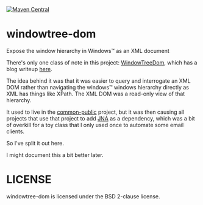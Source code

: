 [![Maven Central](https://img.shields.io/maven-central/v/com.randomnoun.db/windowtree-dom.svg)](https://search.maven.org/artifact/com.randomnoun.db/windowtree-dom)

# windowtree-dom

Expose the window hierarchy in Windows™ as an XML document

There's only one class of note in this project: [WindowTreeDom](https://github.com/randomnoun/windowtree-dom/blob/main/src/main/java/com/randomnoun/common/jna/WindowTreeDom.java), which has a blog writeup [here](http://www.randomnoun.com/wp/2012/12/26/automating-windows-from-java-and-windowtreedom/).

The idea behind it was that it was easier to query and interrogate an XML DOM rather than navigating the windows™ windows hierarchy directly as XML has things like XPath. The XML DOM was a read-only view of that hierarchy.

It used to live in the [common-public](https://github.com/randomnoun/common-public) project, but it was then causing all projects that use that project to add [JNA](https://github.com/java-native-access/jna) as a dependency, which was a bit of overkill for a toy class that I only used once to automate some email clients.

So I've split it out here.

I might document this a bit better later.

# LICENSE

windowtree-dom is licensed under the BSD 2-clause license.




